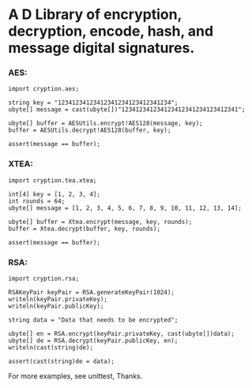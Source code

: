 # A D Library of encryption, decryption, encode, hash, and message digital signatures.


### AES:

```
import cryption.aes;

string key = "12341234123412341234123412341234";
ubyte[] message = cast(ubyte[])"123412341234123412341234123412341";

ubyte[] buffer = AESUtils.encrypt!AES128(message, key);
buffer = AESUtils.decrypt!AES128(buffer, key);

assert(message == buffer);
```

### XTEA:

```
import cryption.tea.xtea;

int[4] key = [1, 2, 3, 4];
int rounds = 64;
ubyte[] message = [1, 2, 3, 4, 5, 6, 7, 8, 9, 10, 11, 12, 13, 14];

ubyte[] buffer = Xtea.encrypt(message, key, rounds);
buffer = Xtea.decrypt(buffer, key, rounds);

assert(message == buffer);
```

### RSA:

```
import cryption.rsa;

RSAKeyPair keyPair = RSA.generateKeyPair(1024);
writeln(keyPair.privateKey);
writeln(keyPair.publicKey);

string data = "Data that needs to be encrypted";

ubyte[] en = RSA.encrypt(keyPair.privateKey, cast(ubyte[])data);
ubyte[] de = RSA.decrypt(keyPair.publicKey, en);
writeln(cast(string)de);

assert(cast(string)de = data);
```

For more examples, see unittest, Thanks.
